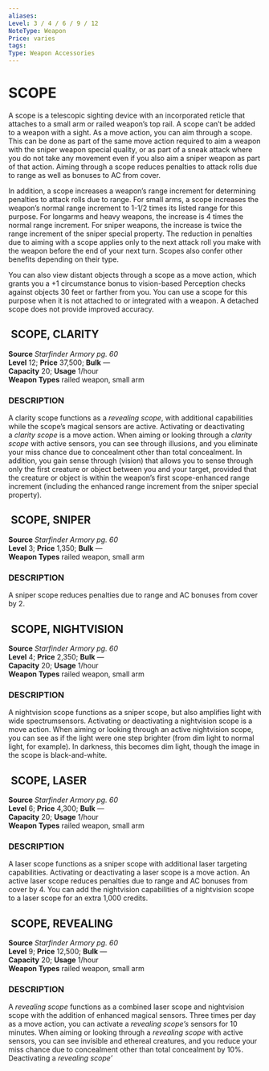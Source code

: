 ```yaml
---
aliases: 
Level: 3 / 4 / 6 / 9 / 12
NoteType: Weapon
Price: varies
tags: 
Type: Weapon Accessories
---
```

# SCOPE
A scope is a telescopic sighting device with an incorporated reticle that attaches to a small arm or railed weapon’s top rail. A scope can’t be added to a weapon with a sight. As a move action, you can aim through a scope. This can be done as part of the same move action required to aim a weapon with the sniper weapon special quality, or as part of a sneak attack where you do not take any movement even if you also aim a sniper weapon as part of that action. Aiming through a scope reduces penalties to attack rolls due to range as well as bonuses to AC from cover.  
  
In addition, a scope increases a weapon’s range increment for determining penalties to attack rolls due to range. For small arms, a scope increases the weapon’s normal range increment to 1-1/2 times its listed range for this purpose. For longarms and heavy weapons, the increase is 4 times the normal range increment. For sniper weapons, the increase is twice the range increment of the sniper special property. The reduction in penalties due to aiming with a scope applies only to the next attack roll you make with the weapon before the end of your next turn. Scopes also confer other benefits depending on their type.  
  
You can also view distant objects through a scope as a move action, which grants you a +1 circumstance bonus to vision-based Perception checks against objects 30 feet or farther from you. You can use a scope for this purpose when it is not attached to or integrated with a weapon. A detached scope does not provide improved accuracy.  

##  SCOPE, CLARITY

**Source** _Starfinder Armory pg. 60_  
**Level** 12; **Price** 37,500; **Bulk** —  
**Capacity** 20; **Usage** 1/hour  
**Weapon Types** railed weapon, small arm

### DESCRIPTION

A clarity scope functions as a _revealing scope_, with additional capabilities while the scope’s magical sensors are active. Activating or deactivating a _clarity scope_ is a move action. When aiming or looking through a _clarity scope_ with active sensors, you can see through illusions, and you eliminate your miss chance due to concealment other than total concealment. In addition, you gain sense through (vision) that allows you to sense through only the first creature or object between you and your target, provided that the creature or object is within the weapon’s first scope-enhanced range increment (including the enhanced range increment from the sniper special property).

##  SCOPE, SNIPER

**Source** _Starfinder Armory pg. 60_  
**Level** 3; **Price** 1,350; **Bulk** —  
**Weapon Types** railed weapon, small arm

### DESCRIPTION

A sniper scope reduces penalties due to range and AC bonuses from cover by 2.

##  SCOPE, NIGHTVISION

**Source** _Starfinder Armory pg. 60_  
**Level** 4; **Price** 2,350; **Bulk** —  
**Capacity** 20; **Usage** 1/hour  
**Weapon Types** railed weapon, small arm

### DESCRIPTION

A nightvision scope functions as a sniper scope, but also amplifies light with wide spectrumsensors. Activating or deactivating a nightvision scope is a move action. When aiming or looking through an active nightvision scope, you can see as if the light were one step brighter (from dim light to normal light, for example). In darkness, this becomes dim light, though the image in the scope is black-and-white.

##  SCOPE, LASER

**Source** _Starfinder Armory pg. 60_  
**Level** 6; **Price** 4,300; **Bulk** —  
**Capacity** 20; **Usage** 1/hour  
**Weapon Types** railed weapon, small arm

### DESCRIPTION

A laser scope functions as a sniper scope with additional laser targeting capabilities. Activating or deactivating a laser scope is a move action. An active laser scope reduces penalties due to range and AC bonuses from cover by 4. You can add the nightvision capabilities of a nightvision scope to a laser scope for an extra 1,000 credits.

##  SCOPE, REVEALING

**Source** _Starfinder Armory pg. 60_  
**Level** 9; **Price** 12,500; **Bulk** —  
**Capacity** 20; **Usage** 1/hour  
**Weapon Types** railed weapon, small arm

### DESCRIPTION

A _revealing scope_ functions as a combined laser scope and nightvision scope with the addition of enhanced magical sensors. Three times per day as a move action, you can activate a _revealing scope’s_ sensors for 10 minutes. When aiming or looking through a _revealing scope_ with active sensors, you can see invisible and ethereal creatures, and you reduce your miss chance due to concealment other than total concealment by 10%. Deactivating a _revealing scope’_